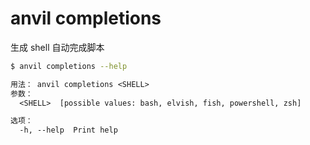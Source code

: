 # anvil completions

生成 shell 自动完成脚本

```bash
$ anvil completions --help
```

```txt
用法： anvil completions <SHELL>
参数：
  <SHELL>  [possible values: bash, elvish, fish, powershell, zsh]

选项：
  -h, --help  Print help
```